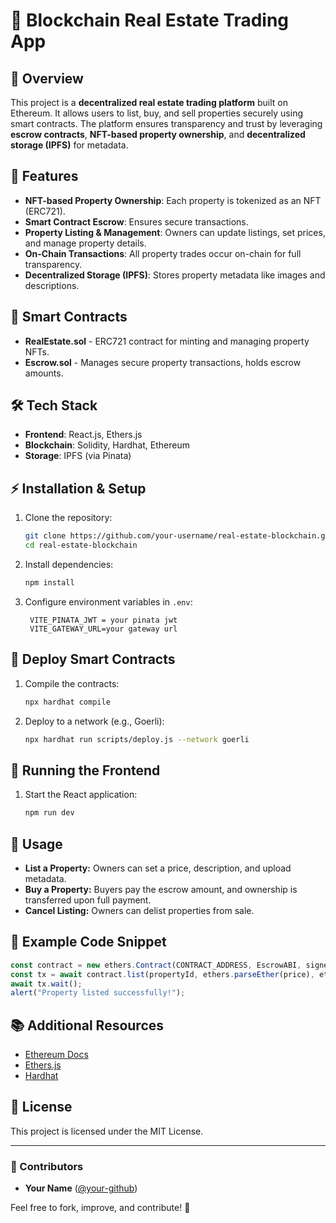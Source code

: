 # 🏡 Blockchain Real Estate Trading App

## 📌 Overview
This project is a **decentralized real estate trading platform** built on Ethereum. It allows users to list, buy, and sell properties securely using smart contracts. The platform ensures transparency and trust by leveraging **escrow contracts**, **NFT-based property ownership**, and **decentralized storage (IPFS)** for metadata.

## 🚀 Features
- **NFT-based Property Ownership**: Each property is tokenized as an NFT (ERC721).
- **Smart Contract Escrow**: Ensures secure transactions.
- **Property Listing & Management**: Owners can update listings, set prices, and manage property details.
- **On-Chain Transactions**: All property trades occur on-chain for full transparency.
- **Decentralized Storage (IPFS)**: Stores property metadata like images and descriptions.

## 📜 Smart Contracts
- **RealEstate.sol** - ERC721 contract for minting and managing property NFTs.
- **Escrow.sol** - Manages secure property transactions, holds escrow amounts.

## 🛠 Tech Stack
- **Frontend**: React.js, Ethers.js
- **Blockchain**: Solidity, Hardhat, Ethereum
- **Storage**: IPFS (via Pinata)

## ⚡ Installation & Setup
1. Clone the repository:
   ```sh
   git clone https://github.com/your-username/real-estate-blockchain.git
   cd real-estate-blockchain
   ```
2. Install dependencies:
   ```sh
   npm install
   ```
3. Configure environment variables in `.env`:
   ```
    VITE_PINATA_JWT = your pinata jwt
    VITE_GATEWAY_URL=your gateway url

   ```

## 🔨 Deploy Smart Contracts
1. Compile the contracts:
   ```sh
   npx hardhat compile
   ```
2. Deploy to a network (e.g., Goerli):
   ```sh
   npx hardhat run scripts/deploy.js --network goerli
   ```

## 📌 Running the Frontend
1. Start the React application:
   ```sh
   npm run dev
   ```

## 🔑 Usage
- **List a Property:** Owners can set a price, description, and upload metadata.
- **Buy a Property:** Buyers pay the escrow amount, and ownership is transferred upon full payment.
- **Cancel Listing:** Owners can delist properties from sale.

## 📜 Example Code Snippet
```javascript
const contract = new ethers.Contract(CONTRACT_ADDRESS, EscrowABI, signer);
const tx = await contract.list(propertyId, ethers.parseEther(price), ethers.parseEther(price * 0.2));
await tx.wait();
alert("Property listed successfully!");
```

## 📚 Additional Resources
- [Ethereum Docs](https://ethereum.org/en/developers/docs/)
- [Ethers.js](https://docs.ethers.org/)
- [Hardhat](https://hardhat.org/)

## 📌 License
This project is licensed under the MIT License.

---
### 🤝 Contributors
- **Your Name** ([@your-github](https://github.com/your-username))

Feel free to fork, improve, and contribute! 🚀

